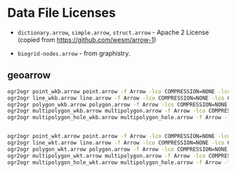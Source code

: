# Data File Licenses

- `dictionary.arrow`, `simple.arrow`, `struct.arrow` - Apache 2 License (copied from https://github.com/wesm/arrow-1)

- `biogrid-nodes.arrow` - from graphistry.


## geoarrow

```sh
ogr2ogr point_wkb.arrow point.arrow -f Arrow -lco COMPRESSION=NONE -lco GEOMETRY_ENCODING=WKB
ogr2ogr line_wkb.arrow line.arrow -f Arrow -lco COMPRESSION=NONE -lco GEOMETRY_ENCODING=WKB
ogr2ogr polygon_wkb.arrow polygon.arrow -f Arrow -lco COMPRESSION=NONE -lco GEOMETRY_ENCODING=WKB
ogr2ogr multipolygon_wkb.arrow multipolygon.arrow -f Arrow -lco COMPRESSION=NONE -lco GEOMETRY_ENCODING=WKB
ogr2ogr multipolygon_hole_wkb.arrow multipolygon_hole.arrow -f Arrow -lco COMPRESSION=NONE -lco GEOMETRY_ENCODING=WKB


ogr2ogr point_wkt.arrow point.arrow -f Arrow -lco COMPRESSION=NONE -lco GEOMETRY_ENCODING=WKT
ogr2ogr line_wkt.arrow line.arrow -f Arrow -lco COMPRESSION=NONE -lco GEOMETRY_ENCODING=WKT
ogr2ogr polygon_wkt.arrow polygon.arrow -f Arrow -lco COMPRESSION=NONE -lco GEOMETRY_ENCODING=WKT
ogr2ogr multipolygon_wkt.arrow multipolygon.arrow -f Arrow -lco COMPRESSION=NONE -lco GEOMETRY_ENCODING=WKT
ogr2ogr multipolygon_hole_wkt.arrow multipolygon_hole.arrow -f Arrow -lco COMPRESSION=NONE -lco GEOMETRY_ENCODING=WKT
```